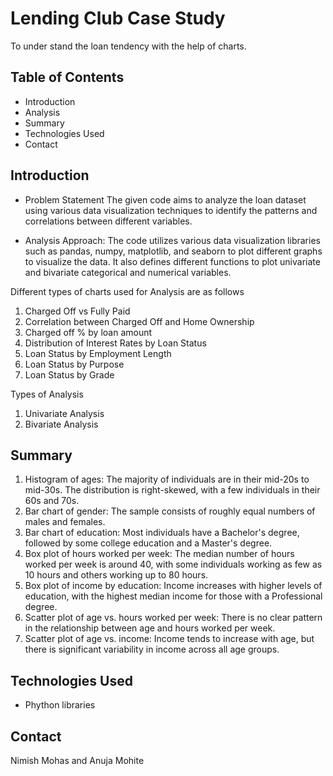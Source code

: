 # Lending Club Case Study
To under stand the loan tendency with the help of charts.

## Table of Contents
* Introduction
* Analysis
* Summary
* Technologies Used
* Contact

## Introduction
- Problem Statement
  The given code aims to analyze the loan dataset using various data visualization techniques to identify the patterns and correlations between different variables.

- Analysis Approach: 
  The code utilizes various data visualization libraries such as pandas, numpy, matplotlib, and seaborn to plot different graphs to visualize the data. It also defines different functions to plot univariate and bivariate categorical and numerical variables. 
  
Different types of charts used for Analysis are as follows 
1. Charged Off vs Fully Paid
2. Correlation between Charged Off and Home Ownership
3. Charged off % by loan amount
4. Distribution of Interest Rates by Loan Status
5. Loan Status by Employment Length
6. Loan Status by Purpose
7. Loan Status by Grade

Types of Analysis
1. Univariate Analysis
2. Bivariate Analysis

## Summary
1. Histogram of ages: The majority of individuals are in their mid-20s to mid-30s. The distribution is right-skewed, with a few individuals in their 60s and 70s.
2. Bar chart of gender: The sample consists of roughly equal numbers of males and females.
3. Bar chart of education: Most individuals have a Bachelor's degree, followed by some college education and a Master's degree.
4. Box plot of hours worked per week: The median number of hours worked per week is around 40, with some individuals working as few as 10 hours and others working up to 80 hours.
5. Box plot of income by education: Income increases with higher levels of education, with the highest median income for those with a Professional degree.
6. Scatter plot of age vs. hours worked per week: There is no clear pattern in the relationship between age and hours worked per week.
7. Scatter plot of age vs. income: Income tends to increase with age, but there is significant variability in income across all age groups.


## Technologies Used
- Phython libraries 


## Contact
Nimish Mohas and Anuja Mohite


<!-- Optional -->
<!-- ## License -->
<!-- This project is open source and available under the [... License](). -->

<!-- You don't have to include all sections - just the one's relevant to your project -->
